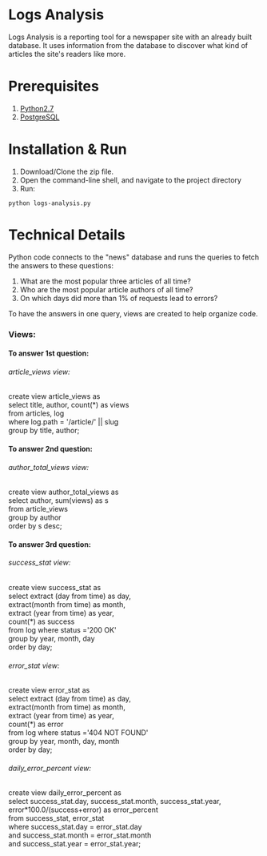 # Logs Analysis
Logs Analysis is a reporting tool for a newspaper site with an already built database. It uses information from the database to discover what kind of articles the site's readers like more.
# Prerequisites
1. [Python2.7](https://www.python.org/download/releases/2.7/)
2. [PostgreSQL](https://www.postgresql.org/download/)

# Installation & Run
1. Download/Clone the zip file.
2. Open the command-line shell, and navigate to the project directory
3. Run:
```
python logs-analysis.py
```

# Technical Details
Python code connects to the "news" database and runs the queries to fetch the answers to these questions:
1. What are the most popular three articles of all time?
2. Who are the most popular article authors of all time?
3. On which days did more than 1% of requests lead to errors?

To have the answers in one query, views are created to help organize code.

### Views:
#### To answer 1st question:
###### article_views view:
create view article_views as  
select title, author, count(*) as views  
from articles, log  
where log.path = '/article/' || slug  
group by title, author;

#### To answer 2nd question:
###### author_total_views view:
create view author_total_views as  
select author, sum(views) as s  
from article_views  
group by author  
order by s desc;

#### To answer 3rd question:
###### success_stat view:
create view success_stat as  
select extract (day from time) as day,  
extract(month from time) as month,  
extract (year from time) as year,  
count(*) as success  
from log where status ='200 OK'  
group by year, month, day  
order by day;

###### error_stat view:
create view error_stat as  
select extract (day from time) as day,  
extract(month from time) as month,  
extract (year from time) as year,  
count(*) as error  
from log where status ='404 NOT FOUND'  
group by year, month, day, month  
order by day;

###### daily_error_percent view:
create view daily_error_percent as  
select success_stat.day, success_stat.month, success_stat.year,   error*100.0/(success+error) as error_percent  
from success_stat, error_stat  
where success_stat.day = error_stat.day  
and success_stat.month = error_stat.month  
and success_stat.year = error_stat.year;
